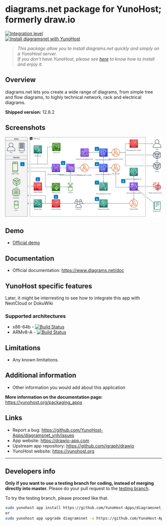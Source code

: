 # diagrams.net package for YunoHost; formerly draw.io

[![Integration level](https://dash.yunohost.org/integration/diagramsnet.svg)](https://dash.yunohost.org/appci/app/diagramsnet)  
[![Install diagramsnet with YunoHost](https://install-app.yunohost.org/install-with-yunohost.png)](https://install-app.yunohost.org/?app=diagramsnet)

> *This package allow you to install diagrams.net quickly and simply on a YunoHost server.  
If you don't have YunoHost, please see [here](https://yunohost.org/#/install) to know how to install and enjoy it.*

## Overview

diagrams.net lets you create a wide range of diagrams, from simple tree and flow diagrams, to highly technical network, rack and electrical diagrams.

**Shipped version:** 12.8.2

## Screenshots

![Exemple de diagramme](home-dia1.svg)

## Demo

* [Official demo](https://www.draw.io)

## Documentation

* Official documentation: <https://www.diagrams.net/doc>

## YunoHost specific features

Later, it might be interresting to see how to integrate this app with NextCloud or DokuWiki

### Supported architectures

* x86-64b - [![Build Status](https://ci-apps.yunohost.org/ci/logs/diagramsnet%20%28Apps%29.svg)](https://ci-apps.yunohost.org/ci/apps/diagramsnet/)
* ARMv8-A - [![Build Status](https://ci-apps-arm.yunohost.org/ci/logs/diagramsnet%20%28Apps%29.svg)](https://ci-apps-arm.yunohost.org/ci/apps/diagramsnet/)

## Limitations

* Any known limitations.

## Additional information

* Other information you would add about this application

**More information on the documentation page:**  
https://yunohost.org/packaging_apps

## Links

* Report a bug: <https://github.com/YunoHost-Apps/diagramsnet_ynh/issues>
* App website: <https://drawio-app.com>
* Upstream app repository: <https://github.com/jgraph/drawio>
* YunoHost website: <https://yunohost.org>

---

## Developers info

**Only if you want to use a testing branch for coding, instead of merging directly into master.**
Please do your pull request to the [testing branch](https://github.com/YunoHost-Apps/diagramsnet_ynh/tree/testing).

To try the testing branch, please proceed like that.

```bash
sudo yunohost app install https://github.com/YunoHost-Apps/diagramsnet_ynh/tree/testing --debug
or
sudo yunohost app upgrade diagramsnet -u https://github.com/YunoHost-Apps/diagramsnet_ynh/tree/testing --debug
```
